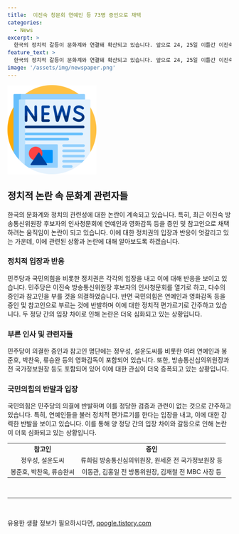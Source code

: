 ```yaml
---
title:  이진숙 청문회 연예인 등 73명 증인으로 채택
categories:
  - News
excerpt: >
  한국의 정치적 갈등이 문화계와 연결돼 확산되고 있습니다. 앞으로 24, 25일 이틀간 이진숙 방송통신위원장 후보자의 인사청문회가 열립니다. 야당은 연예인들을 증인과 참고인으로 채택했는데, 국민의힘은 연예인의 참여를 반대하고 퇴장하며 논란을 일으키고 있습니다. 특히 이명박 정부 시절의 문화계 블랙리스트 의혹에 대한 후보자의 개입 여부를 조사하기 위해 다수의 연예인과 관련자가 증인과 참고인으로 지목되었습니다. 민주당은 연예인들의 참여를 통해 공직자의 검증과 직무능력을 철저히 조사하겠다는 입장을 밝혔습니다.
feature_text: >
  한국의 정치적 갈등이 문화계와 연결돼 확산되고 있습니다. 앞으로 24, 25일 이틀간 이진숙 방송통신위원장 후보자의 인사청문회가 열립니다. 야당은 연예인들을 증인과 참고인으로 채택했는데, 국민의힘은 연예인의 참여를 반대하고 퇴장하며 논란을 일으키고 있습니다. 특히 이명박 정부 시절의 문화계 블랙리스트 의혹에 대한 후보자의 개입 여부를 조사하기 위해 다수의 연예인과 관련자가 증인과 참고인으로 지목되었습니다. 민주당은 연예인들의 참여를 통해 공직자의 검증과 직무능력을 철저히 조사하겠다는 입장을 밝혔습니다.
image: '/assets/img/newspaper.png'
---
```


<p><img src="/assets/img/newspaper.png" alt="kimp 속보" /></p>

<h2 data-ke-size="size26">정치적 논란 속 문화계 관련자들</h2>

<p data-ke-size="size16">한국의 문화계와 정치의 관련성에 대한 논란이 계속되고 있습니다. 특히, 최근 이진숙 방송통신위원장 후보자의 인사청문회에 연예인과 영화감독 등을 증인 및 참고인으로 채택하려는 움직임이 논란이 되고 있습니다. 이에 대한 정치권의 입장과 반응이 엇갈리고 있는 가운데, 이에 관련된 상황과 논란에 대해 알아보도록 하겠습니다.</p>

<h3><b>정치적 입장과 반응</b></h3>

<p data-ke-size="size16">민주당과 국민의힘을 비롯한 정치권은 각각의 입장을 내고 이에 대해 반응을 보이고 있습니다. 민주당은 이진숙 방송통신위원장 후보자의 인사청문회를 열기로 하고, 다수의 증인과 참고인을 부를 것을 의결하였습니다. 반면 국민의힘은 연예인과 영화감독 등을 증인 및 참고인으로 부르는 것에 반발하며 이에 대한 정치적 편가르기로 간주하고 있습니다. 두 정당 간의 입장 차이로 인해 논란은 더욱 심화되고 있는 상황입니다.</p>

<h3><b>부른 인사 및 관련자들</b></h3>

<p data-ke-size="size16">민주당이 의결한 증인과 참고인 명단에는 정우성, 설운도씨를 비롯한 여러 연예인과 봉준호, 박찬욱, 류승완 등의 영화감독이 포함되어 있습니다. 또한, 방송통신심의위원장과 전 국가정보원장 등도 포함되어 있어 이에 대한 관심이 더욱 증폭되고 있는 상황입니다.</p>

<h3><b>국민의힘의 반발과 입장</b></h3>

<p data-ke-size="size16">국민의힘은 민주당의 의결에 반발하며 이를 정당한 검증과 관련이 없는 것으로 간주하고 있습니다. 특히, 연예인들을 불러 정치적 편가르기를 한다는 입장을 내고, 이에 대한 강력한 반발을 보이고 있습니다. 이를 통해 양 정당 간의 입장 차이와 갈등으로 인해 논란이 더욱 심화되고 있는 상황입니다.</p>

<table>
    <tr>
        <td style="text-align: center; height: 17px;"><b>참고인</b></td>
        <td style="text-align: center; height: 17px;"><b>증인</b></td>
    </tr>
    <tr>
        <td style="text-align: center; height: 17px;">정우성, 설운도씨</td>
        <td style="text-align: center; height: 17px;">류희림 방송통신심의위원장, 원세훈 전 국가정보원장 등</td>
    </tr>
    <tr>
        <td style="text-align: center; height: 17px;">봉준호, 박찬욱, 류승완씨</td>
        <td style="text-align: center; height: 17px;">이동관, 김홍일 전 방통위원장, 김재철 전 MBC 사장 등</td>
    </tr>
</table>

<p data-ke-size="size16">&nbsp;</p>

<hr>

<p data-ke-size="size16">&nbsp;</p>
유용한 생활 정보가 필요하시다면, <a href="https://qoogle.tistory.com" rel="dofollow">qoogle.tistory.com</a>


